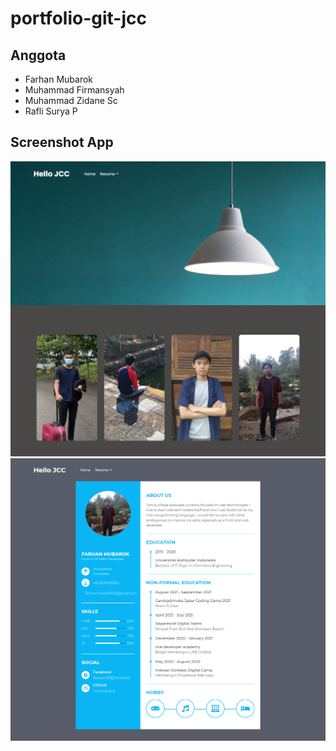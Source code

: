 # portfolio-git-jcc

## Anggota
- Farhan Mubarok
- Muhammad Firmansyah
- Muhammad Zidane Sc
- Rafli Surya P

## Screenshot App
![homepage](/screenshots/Home.png)
![cv page](/screenshots/Document.png)